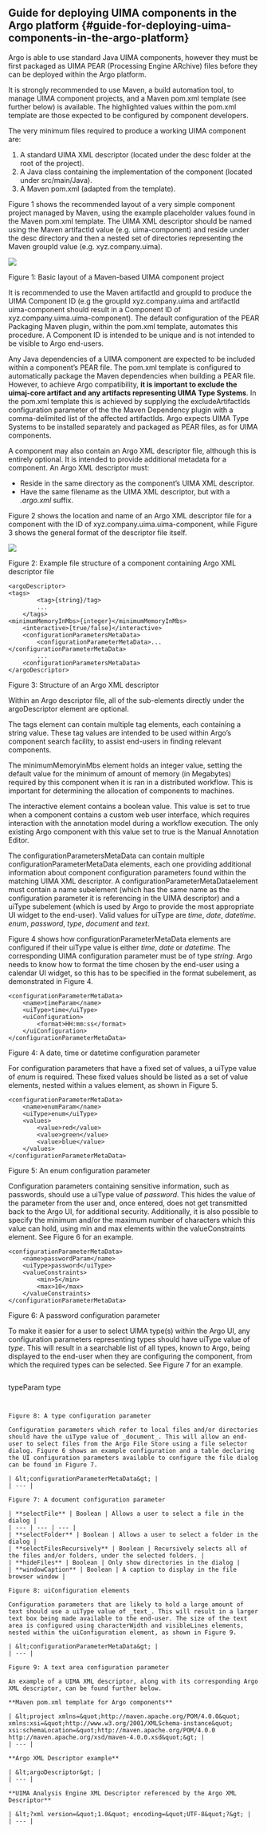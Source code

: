 ## Guide for deploying UIMA components in the Argo platform {#guide-for-deploying-uima-components-in-the-argo-platform}

Argo is able to use standard Java UIMA components, however they must be first packaged as UIMA PEAR (Processing Engine ARchive) files before they can be deployed within the Argo platform.

It is strongly recommended to use Maven, a build automation tool, to manage UIMA component projects, and a Maven pom.xml template (see further below) is available. The highlighted values within the pom.xml template are those expected to be configured by component developers.

The very minimum files required to produce a working UIMA component are:

1.  A standard UIMA XML descriptor (located under the desc folder at the root of the project).
2.  A Java class containing the implementation of the component (located under src/main/Java).
3.  A Maven pom.xml (adapted from the template).

Figure 1 shows the recommended layout of a very simple component project managed by Maven, using the example placeholder values found in the Maven pom.xml template. The UIMA XML descriptor should be named using the Maven artifactId value (e.g. uima-component) and reside under the desc directory and then a nested set of directories representing the Maven groupId value (e.g. xyz.company.uima).

![](/assets/Figure1.jpg)

Figure 1: Basic layout of a Maven-based UIMA component project

It is recommended to use the Maven artifactId and groupId to produce the UIMA Component ID (e.g the groupId xyz.company.uima and artifactId uima-component should result in a Component ID of xyz.company.uima.uima-component). The default configuration of the PEAR Packaging Maven plugin, within the pom.xml template, automates this procedure. A Component ID is intended to be unique and is not intended to be visible to Argo end-users.

Any Java dependencies of a UIMA component are expected to be included within a component’s PEAR file. The pom.xml template is configured to automatically package the Maven dependencies when building a PEAR file. However, to achieve Argo compatibility, **it is important to exclude the uimaj-core artifact and any artifacts representing UIMA Type Systems**. In the pom.xml template this is achieved by supplying the excludeArtifactIds configuration parameter of the the Maven Dependency plugin with a comma-delimited list of the affected artifactIds. Argo expects UIMA Type Systems to be installed separately and packaged as PEAR files, as for UIMA components.

A component may also contain an Argo XML descriptor file, although this is entirely optional. It is intended to provide additional metadata for a component. An Argo XML descriptor must:

*   Reside in the same directory as the component’s UIMA XML descriptor.
*   Have the same filename as the UIMA XML descriptor, but with a _.argo.xml_ suffix.

Figure 2 shows the location and name of an Argo XML descriptor file for a component with the ID of xyz.company.uima.uima-component, while Figure 3 shows the general format of the descriptor file itself.

![](/assets/Figure2.jpg)

Figure 2: Example file structure of a component containing Argo XML descriptor file


```
<argoDescriptor>
<tags>
		<tag>{string}/tag>
		...
	</tags>
<minimumMemoryInMbs>{integer}</minimumMemoryInMbs>
	<interactive>[true/false]</interactive>
	<configurationParametersMetaData>
		<configurationParameterMetaData>...</configurationParameterMetaData>
		...
	<configurationParametersMetaData>
</argoDescriptor>

```
Figure 3: Structure of an Argo XML descriptor

Within an Argo descriptor file, all of the sub-elements directly under the argoDescriptor element are optional.

The tags element can contain multiple tag elements, each containing a string value. These tag values are intended to be used within Argo’s component search facility, to assist end-users in finding relevant components.

The minimumMemoryinMbs element holds an integer value, setting the default value for the minimum of amount of memory (in Megabytes) required by this component when it is ran in a distributed workflow. This is important for determining the allocation of components to machines.

The interactive element contains a boolean value. This value is set to true when a component contains a custom web user interface, which requires interaction with the annotation model during a workflow execution. The only existing Argo component with this value set to true is the Manual Annotation Editor.

The configurationParametersMetaData can contain multiple configurationParameterMetaData elements, each one providing additional information about component configuration parameters found within the matching UIMA XML descriptor. A configurationParameterMetaDataelement must contain a name subelement (which has the same name as the configuration parameter it is referencing in the UIMA descriptor) and a uiType subelement (which is used by Argo to provide the most appropriate UI widget to the end-user). Valid values for uiType are _time_, _date_, _datetime_. _enum_, _password_, _type_, _document_ and _text_.

Figure 4 shows how configurationParameterMetaData elements are configured if their uiType value is either _time_, _date_ or _datetime_. The corresponding UIMA configuration parameter must be of type _string_. Argo needs to know how to format the time chosen by the end-user using a calendar UI widget, so this has to be specified in the format subelement, as demonstrated in Figure 4.



```
<configurationParameterMetaData>
	<name>timeParam</name>
	<uiType>time</uiType>
	<uiConfiguration>
		<format>HH:mm:ss</format>
	</uiConfiguration>
</configurationParameterMetaData>

```
Figure 4: A date, time or datetime configuration parameter

For configuration parameters that have a fixed set of values, a uiType value of _enum_ is required. These fixed values should be listed as a set of value elements, nested within a values element, as shown in Figure 5.



```
<configurationParameterMetaData>
	<name>enumParam</name>
	<uiType>enum</uiType>
	<values>
		<value>red</value>
		<value>green</value>
		<value>blue</value>
	</values>
</configurationParameterMetaData>

```

Figure 5: An enum configuration parameter

Configuration parameters containing sensitive information, such as passwords, should use a uiType value of _password_. This hides the value of the parameter from the user and, once entered, does not get transmitted back to the Argo UI, for additional security. Additionally, it is also possible to specify the minimum and/or the maximum number of characters which this value can hold, using min and max elements within the valueConstraints element. See Figure 6 for an example.



```
<configurationParameterMetaData>
	<name>passwordParam</name>
	<uiType>password</uiType>
	<valueConstraints>
		<min>5</min>
		<max>10</max>
	</valueConstraints>
</configurationParameterMetaData>

```

Figure 6: A password configuration parameter

To make it easier for a user to select UIMA type(s) within the Argo UI, any configuration parameters representing types should have uiType value of _type_. This will result in a searchable list of all types, known to Argo, being displayed to the end-user when they are configuring the component, from which the required types can be selected. See Figure 7 for an example.


```
`````
<configurationParameterMetaData>
	<name>typeParam</name>
	<uiType>type</uiType>
</configurationParameterMetaData>

```


Figure 8: A type configuration parameter

Configuration parameters which refer to local files and/or directories should have the uiType value of _document_. This will allow an end-user to select files from the Argo File Store using a file selector dialog. Figure 6 shows an example configuration and a table declaring the UI configuration parameters available to configure the file dialog can be found in Figure 7.

| &lt;configurationParameterMetaData&gt; |
| --- |

Figure 7: A document configuration parameter

| **selectFile** | Boolean | Allows a user to select a file in the dialog |
| --- | --- | --- |
| **selectFolder** | Boolean | Allows a user to select a folder in the dialog |
| **selectFilesRecursively** | Boolean | Recursively selects all of the files and/or folders, under the selected folders. |
| **hideFiles** | Boolean | Only show directories in the dialog |
| **windowCaption** | Boolean | A caption to display in the file browser window |

Figure 8: uiConfiguration elements

Configuration parameters that are likely to hold a large amount of text should use a uiType value of _text_. This will result in a larger text box being made available to the end-user. The size of the text area is configured using characterWidth and visibleLines elements, nested within the uiConfiguration element, as shown in Figure 9.

| &lt;configurationParameterMetaData&gt; |
| --- |

Figure 9: A text area configuration parameter

An example of a UIMA XML descriptor, along with its corresponding Argo XML descriptor, can be found further below.

**Maven pom.xml template for Argo components**

| &lt;project xmlns=&quot;http://maven.apache.org/POM/4.0.0&quot; xmlns:xsi=&quot;http://www.w3.org/2001/XMLSchema-instance&quot; xsi:schemaLocation=&quot;http://maven.apache.org/POM/4.0.0 http://maven.apache.org/xsd/maven-4.0.0.xsd&quot;&gt; |
| --- |

**Argo XML Descriptor example**

| &lt;argoDescriptor&gt; |
| --- |

**UIMA Analysis Engine XML Descriptor referenced by the Argo XML Descriptor**

| &lt;?xml version=&quot;1.0&quot; encoding=&quot;UTF-8&quot;?&gt; |
| --- |